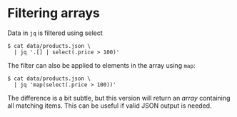 Filtering arrays
========================================

Data in `jq` is filtered using select

    $ cat data/products.json \
      | jq '.[] | select(.price > 100)'

The filter can also be applied to elements in the array using `map`:

    $ cat data/products.json \
      | jq 'map(select(.price > 100))'

The difference is a bit subtle, but this version will return an *array*
containing all matching items. This can be useful if valid JSON output
is needed.


